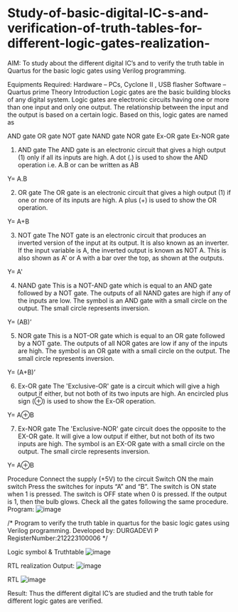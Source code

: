 # Study-of-basic-digital-IC-s-and-verification-of-truth-tables-for-different-logic-gates-realization-
 AIM:
To study about the different digital IC’s and to verify the truth table in Quartus for the basic logic gates using Verilog programming.

Equipments Required:
Hardware – PCs, Cyclone II , USB flasher
Software – Quartus prime
Theory
Introduction
Logic gates are the basic building blocks of any digital system. Logic gates are electronic circuits having one or more than one input and only one output. The relationship between the input and the output is based on a certain logic. Based on this, logic gates are named as

AND gate
OR gate
NOT gate
NAND gate
NOR gate
Ex-OR gate
Ex-NOR gate
1) AND gate
The AND gate is an electronic circuit that gives a high output (1) only if all its inputs are high. A dot (.) is used to show the AND operation i.e. A.B or can be written as AB

Y= A.B

2) OR gate
The OR gate is an electronic circuit that gives a high output (1) if one or more of its inputs are high. A plus (+) is used to show the OR operation.

Y= A+B

3) NOT gate
The NOT gate is an electronic circuit that produces an inverted version of the input at its output. It is also known as an inverter. If the input variable is A, the inverted output is known as NOT A. This is also shown as A' or A with a bar over the top, as shown at the outputs.

Y= A'

4) NAND gate
This is a NOT-AND gate which is equal to an AND gate followed by a NOT gate. The outputs of all NAND gates are high if any of the inputs are low. The symbol is an AND gate with a small circle on the output. The small circle represents inversion.

Y= (AB)’

5) NOR gate
This is a NOT-OR gate which is equal to an OR gate followed by a NOT gate. The outputs of all NOR gates are low if any of the inputs are high. The symbol is an OR gate with a small circle on the output. The small circle represents inversion.

Y= (A+B)’

6) Ex-OR gate
The 'Exclusive-OR' gate is a circuit which will give a high output if either, but not both of its two inputs are high. An encircled plus sign (⊕) is used to show the Ex-OR operation.

Y= A⊕B

7) Ex-NOR gate
The 'Exclusive-NOR' gate circuit does the opposite to the EX-OR gate. It will give a low output if either, but not both of its two inputs are high. The symbol is an EX-OR gate with a small circle on the output. The small circle represents inversion.

Y= A⊕B

Procedure
Connect the supply (+5V) to the circuit
Switch ON the main switch
Press the switches for inputs “A” and “B”. The switch is ON state when 1 is pressed. The switch is OFF state when 0 is pressed.
If the output is 1, then the bulb glows.
Check all the gates following the same procedure.
Program:
![image](https://github.com/durgadevi22d/Study-of-basic-digital-IC-s-and-verification-of-truth-tables-for-different-logic-gates-realization-/assets/149987216/98ccbb33-3c7f-46bb-aed2-966969d90944)

/*
Program to verify the truth table in quartus for the basic logic gates using Verilog programming.
Developed by: DURGADEVI P
RegisterNumber:212223100006
*/

Logic symbol & Truthtable
![image](https://github.com/durgadevi22d/Study-of-basic-digital-IC-s-and-verification-of-truth-tables-for-different-logic-gates-realization-/assets/149987216/2b2d7aad-5998-4a2e-94e1-eebfbd154a0e)


RTL realization
Output:
![image](https://github.com/durgadevi22d/Study-of-basic-digital-IC-s-and-verification-of-truth-tables-for-different-logic-gates-realization-/assets/149987216/4c66a57c-2f9a-4191-aac4-2d4d70754e0b)


RTL
![image](https://github.com/durgadevi22d/Study-of-basic-digital-IC-s-and-verification-of-truth-tables-for-different-logic-gates-realization-/assets/149987216/1f7cdfb3-f33b-4ce2-958a-59308dea8b8e)


Result:
Thus the different digital IC’s are studied and the truth table for different logic gates are verified.

